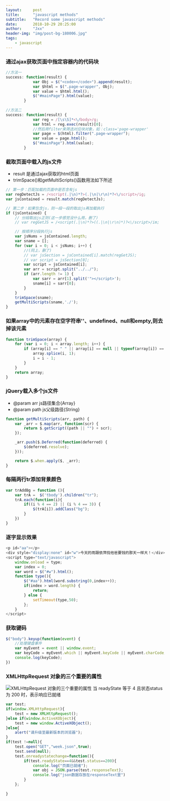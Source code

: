 ```yaml
---
layout:     post
title:      "javascript methods"
subtitle:   "Record some javascript methods"
date:       2018-10-29 20:25:00
author:     "Jxx"
header-img: "img/post-bg-180006.jpg"
tags:
    - javascript
---
```


### 通过ajax获取页面中指定容器内的代码块
```javascript
//方法一
success: function(result) {
            var Obj = $("<code></code>").append(result);
            var $html = $(".page-wrapper", Obj);
            var value = $html.html();
            $("#mainPage").html(value);
        }
        
//方法二
success: function(result) {
            var reg = /[\s\S]*<\/body>/g;
            var html = reg.exec(result)[0];
            //然后用filter来筛选对应块对象，如：class='page-wrapper'
            var page = $(html).filter(".page-wrapper");
            var value = page.html();
            $("#mainPage").html(value);
        }
```




### 截取页面中载入的js文件
- result 是通过ajax获取的html页面
- trimSpace()和getMultiScripts()函数用法如下所述

```javascript
// 第一步：匹配加载的页面中是否含有js
var regDetectJs = /<script(.|\n)*?>(.|\n|\r\n)*?<\/script>/ig;
var jsContained = result.match(regDetectJs);

// 第二步：如果包含js，则一段一段的取出js再加载执行
if (jsContained) {
    // 分段取出js正则(这一步感觉没什么用，删了)
    // var regGetJS = /<script(.|\n)*?>((.|\n|\r\n)*)?<\/script>/im;

    // 按顺序分段执行js
    var jsNums = jsContained.length;
    var sname = [];
    for (var i = 0; i < jsNums; i++) {
        //(同上，删了)
        // var jsSection = jsContained[i].match(regGetJS);
        // var script = jsSection[0];
        var script = jsContained[i];
        var arr = script.split("../../");
        if (arr.length != 1) {
            var sarr = arr[1].split('"></script>');
            sname[i] = sarr[0];
        }
    }
    trimSpace(sname);
    getMultiScripts(sname,'./');
}
```

### 如果array中的元素存在空字符串''、undefined、null和empty,则去掉该元素
```javascript
function trimSpace(array) {
    for (var i = 0; i < array.length; i++) {
        if (array[i] == " " || array[i] == null || typeof(array[i]) == "undefined") {
            array.splice(i, 1);
            i = i - 1;
        }
    }
    return array;
}
```

### jQuery载入多个js文件
 - @param arr js路径集合{Array}
 - @param path js父级路径{String}

```javascript
function getMultiScripts(arr, path) {
    var _arr = $.map(arr, function(scr) {
        return $.getScript((path || "") + scr);
    });

    _arr.push($.Deferred(function(deferred) {
        $(deferred.resolve);
    }));

    return $.when.apply($, _arr);
}
```

### 每隔两行tr添加背景颜色
```javascript
var trAddBg = function (){
    var trA =  $('tbody').children("tr");
    trA.each(function(i){
        if((i % 4 == 2) || (i % 4 == 3)) {
            $(trA[i]).addClass("bg");
        }
    })
}
```

### 逐字显示效果
```javascript
<p id="aa"></p>
<div style="display:none" id="w">今天的雨跟依萍找他爸要钱的那天一样大！</div>
<script type="text/javascript">
    window.onload = type;
    var index = 0;
    var word = $("#w").html();
    function type(){
        $("#aa").html(word.substring(0,index++));
        if(index > word.length) {
            return;
        } else {
            setTimeout(type,50);
        };
    }
</script>
```

### 获取键码
```javascript
$("body").keyup(function(event) {
    //处理键盘事件
    var myEvent = event || window.event;
    var keyCode = myEvent.which || myEvent.keyCode || myEvent.charCode;
    console.log(keyCode);
})
```

### XMLHttpRequest 对象的三个重要的属性
![XMLHttpRequest 对象的三个重要的属性](https://onepiece1991.github.io/img/in-post/post-js-version/xmlHttpRequest.png)
当 readyState 等于 4 且状态status为 200 时，表示响应已就绪
```javascript
var test;  
if(window.XMLHttpRequest){  
    test = new XMLHttpRequest();  
}else if(window.ActiveXObject){  
    test = new window.ActiveXObject();  
}else{  
    alert("请升级至最新版本的浏览器");  
}  
if(test !=null){  
    test.open("GET","week.json",true);  
    test.send(null);  
    test.onreadystatechange=function(){  
        if(test.readyState==4&&test.status==200){  
            console.log("页面已就绪");
            var obj = JSON.parse(test.responseText);  
            console.log("json数据存放在responseText里")  
        }  
    };  
  
}
```


